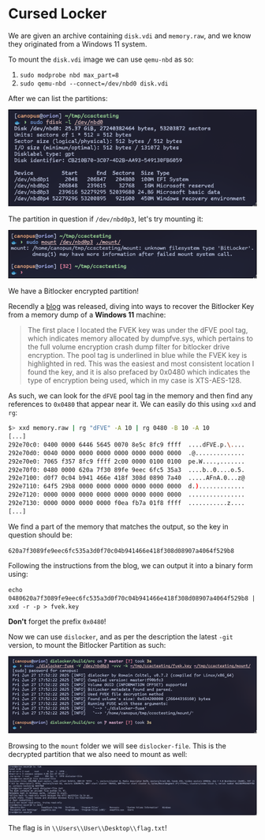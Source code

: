 # Cursed Locker

We are given an archive containing `disk.vdi` and `memory.raw`, and we know they originated from a Windows 11 system.

To mount the `disk.vdi` image we can use `qemu-nbd` as so:

1. `sudo modprobe nbd max_part=8`
1. `sudo qemu-nbd --connect=/dev/nbd0 disk.vdi`

After we can list the partitions:

![](./fdisk.png)

The partition in question if `/dev/nbd0p3`, let's try mounting it:

![](./mount.png)

We have a Bitlocker encrypted partition!

Recendly a [blog](https://noinitrd.github.io/Memory-Dump-UEFI/) was released, diving into ways to recover the Bitlocker Key from a memory dump of a __Windows 11__ machine:

> The first place I located the FVEK key was under the dFVE pool tag, which indicates memory allocated by dumpfve.sys, which pertains to the full volume encryption crash dump filter for bitlocker drive encryption. The pool tag is underlined in blue while the FVEK key is highlighted in red. This was the easiest and most consistent location I found the key, and it is also prefaced by 0x0480 which indicates the type of encryption being used, which in my case is XTS-AES-128.

As such, we can look for the `dFVE` pool tag in the memory and then find any references to `0x0480` that appear near it. We can easily do this using `xxd` and `rg`:

```bash
$> xxd memory.raw | rg "dFVE" -A 10 | rg 0480 -B 10 -A 10
[...]
292e70c0: 0400 0000 6446 5645 0070 8e5c 8fc9 ffff  ....dFVE.p.\....
292e70d0: 0040 0000 0000 0000 0000 0000 0000 0000  .@..............
292e70e0: 7065 f357 8fc9 ffff 2c00 0000 0100 0100  pe.W....,.......
292e70f0: 0480 0000 620a 7f30 89fe 9eec 6fc5 35a3  ....b..0....o.5.
292e7100: d0f7 0c04 b941 466e 418f 308d 0890 7a40  .....AFnA.0...z@
292e7110: 64f5 29b8 0000 0000 0000 0000 0000 0000  d.).............
292e7120: 0000 0000 0000 0000 0000 0000 0000 0000  ................
292e7130: 0000 0000 0000 0000 f0ea fb7a 01f8 ffff  ...........z....
[...]
```

We find a part of the memory that matches the output, so the key in question should be:

`620a7f3089fe9eec6fc535a3d0f70c04b941466e418f308d08907a4064f529b8`

Following the instructions from the blog, we can output it into a binary form using:

`echo 0480620a7f3089fe9eec6fc535a3d0f70c04b941466e418f308d08907a4064f529b8 | xxd -r -p > fvek.key`

__Don't__ forget the prefix `0x0480`!

Now we can use `dislocker`, and as per the description the latest `-git` version, to mount the Bitlocker Partition as such:

![](./dislock.png)

Browsing to the `mount` folder we will see `dislocker-file`. This is the decrypted partition that we also need to mount as well:

![](./dec.png)

The flag is in `\\Users\\User\\Desktop\\flag.txt`!
